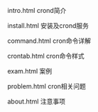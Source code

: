 intro.html crond简介

install.html 安装及crond服务

command.html cron命令详解

crontab.html cron命令样式

exam.html 案例

problem.html cron相关问题

about.html 注意事项